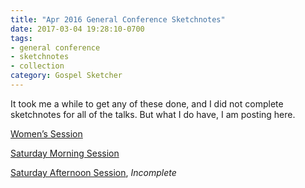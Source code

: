 ```yaml
---
title: "Apr 2016 General Conference Sketchnotes"
date: 2017-03-04 19:28:10-0700
tags:
- general conference
- sketchnotes
- collection
category: Gospel Sketcher
---
```


It took me a while to get any of these done, and I did not complete sketchnotes for all of the talks. But what I do have, I am posting here.

[Women’s Session](https://bennorris.com/2017/02/03/apr-2016-general-conference-womens-session-sketchnotes/)

[Saturday Morning Session](https://bennorris.com/2017/02/28/apr-2016-general-conference-saturday-morning-session-sketchnotes/)

[Saturday Afternoon Session](https://bennorris.com/2017/03/05/apr-2016-general-conference-saturday-afternoon-sketchnotes/), _Incomplete_

